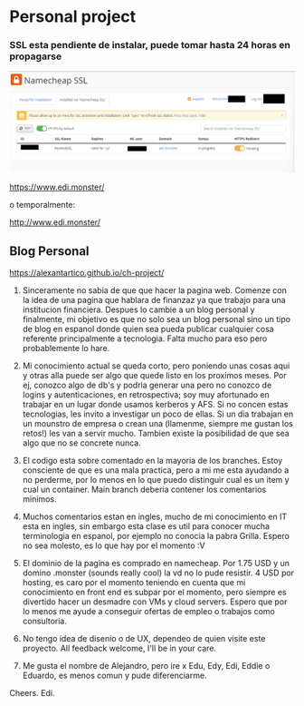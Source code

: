 # Personal project

### SSL esta pendiente de instalar, puede tomar hasta 24 horas en propagarse

![Pending SSL installation](./images/pending_ssl.png)

https://www.edi.monster/


o temporalmente:

http://www.edi.monster/


## Blog Personal

https://alexantartico.github.io/ch-project/

1. Sinceramente no sabia de que que hacer la pagina web. Comenze con la idea de una pagina que hablara de finanzaz ya que trabajo para una institucion financiera. Despues lo cambie a un blog personal y finalmente, mi objetivo es que no solo sea un blog personal sino un tipo de blog en espanol donde quien sea pueda publicar cualquier cosa referente principalmente a tecnologia. Falta mucho para eso pero probablemente lo hare.



2. Mi conocimiento actual se queda corto, pero poniendo unas cosas aqui y otras alla puede ser algo que quede listo en los proximos meses. Por ej, conozco algo de db's y podria generar una pero no conozco de logins y autenticaciones, en retrospectiva; soy muy afortunado en trabajar en un lugar donde usamos kerberos y AFS. Si no concen estas tecnologias, les invito a investigar un poco de ellas. Si un dia trabajan en un mounstro de empresa o crean una (llamenme, siempre me gustan los retos!) les van a servir mucho. Tambien existe la posibilidad de que sea algo que no se concrete nunca.

3. El codigo esta sobre comentado en la mayoria de los branches. Estoy consciente de que es una mala practica, pero a mi me esta ayudando a no perderme, por lo menos en lo que puedo distinguir cual es un item y cual un container. Main branch deberia contener los comentarios minimos.

4. Muchos comentarios estan en ingles, mucho de mi conocimiento en IT esta en ingles, sin embargo esta clase es util para conocer mucha terminologia en espanol, por ejemplo no conocia la pabra Grilla. Espero no sea molesto, es lo que hay por el momento :V

5. El dominio de la pagina es comprado en namecheap. Por 1.75 USD y un domino .monster (sounds really cool) la vd no lo pude resistir. 4 USD por hosting, es caro por el momento teniendo en cuenta que mi conocimiento en front end es subpar por el momento, pero siempre es divertido hacer un desmadre con VMs y cloud servers. Espero que por lo menos me ayude a conseguir ofertas de empleo o trabajos como consultoria.

6. No tengo idea de disenio o de UX, dependeo de quien visite este proyecto. All feedback welcome, I'll be in your care.

7. Me gusta el nombre de Alejandro, pero ire x Edu, Edy, Edi, Eddie o Eduardo, es menos comun y pude diferenciarme.

Cheers.
Edi.